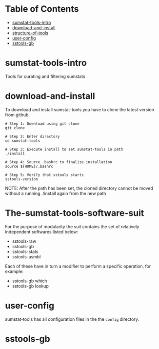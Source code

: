 
# Table of Contents
* [sumstat-tools-intro](#sumstat-tools-intro)
* [download-and-install](#download-and-install)
* [structure-of-tools](#structure-of-tools)
* [user-config](#user-config)
* [sstools-gb](#sstools-gb)

# <a name="sumstat-tools-intro"></a>sumstat-tools-intro
Tools for curating and filtering sumstats

# <a name="download-and-install"></a>download-and-install
To download and install sumstat-tools you have to clone the latest version from github. 

```shell 
# Step 1: Download using git clone
git clone 

# Step 2: Enter directory
cd sumstat-tools

# Step 3: Execute install to set sumstat-tools in path
./install

# Step 4: Source .bashrc to finalize installation
source ${HOME}/.bashrc

# Step 5: Verify that sstools starts
sstools-version

```
NOTE: After the path has been set, the cloned directory cannot be moved without a running ./install again from the new path 

# <a name="The-sumstat-tools-software-suit"></a>The-sumstat-tools-software-suit
For the purpose of modularity the suit contains the set of relatively independent softwares listed below:

* sstools-raw
* sstools-gb
* sstools-stats
* sstools-asmbl

Each of these have in turn a modifier to perform a specific operation, for example:

* sstools-gb which
* sstools-gb lookup

# <a name="user-config"></a>user-config
sumstat-tools has all configuration files in the the ```config``` directory. 


# <a name="sstools-gb"></a>sstools-gb



